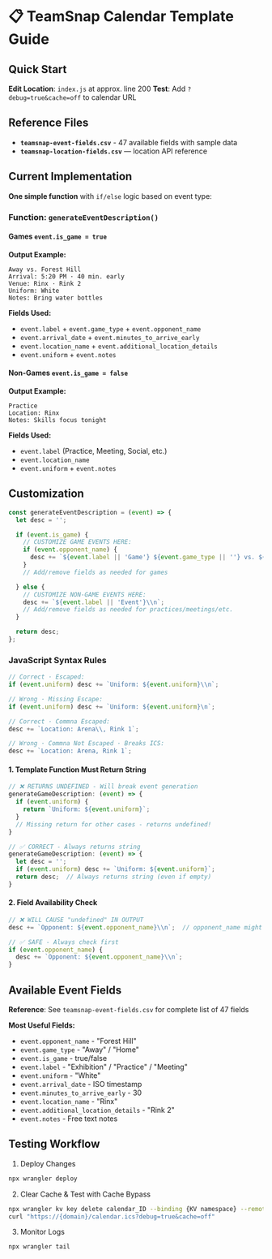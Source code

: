 # 📋 TeamSnap Calendar Template Guide

## Quick Start

**Edit Location**: `index.js` at approx. line 200
**Test**: Add `?debug=true&cache=off` to calendar URL

## Reference Files

- **`teamsnap-event-fields.csv`** - 47 available fields with sample data
- **`teamsnap-location-fields.csv`** — location API reference

## Current Implementation

**One simple function** with `if/else` logic based on event type:

### **Function**: `generateEventDescription()`

#### **Games** `event.is_game = true`

**Output Example:**
```
Away vs. Forest Hill
Arrival: 5:20 PM · 40 min. early
Venue: Rinx · Rink 2
Uniform: White
Notes: Bring water bottles
```

**Fields Used:**
- `event.label` + `event.game_type` + `event.opponent_name`
- `event.arrival_date` + `event.minutes_to_arrive_early`
- `event.location_name` + `event.additional_location_details`
- `event.uniform` + `event.notes`

#### **Non-Games** `event.is_game = false`
**Output Example:**
```
Practice
Location: Rinx
Notes: Skills focus tonight
```

**Fields Used:**
- `event.label` (Practice, Meeting, Social, etc.)
- `event.location_name`
- `event.uniform` + `event.notes`

## Customization

```javascript
const generateEventDescription = (event) => {
  let desc = '';

  if (event.is_game) {
    // CUSTOMIZE GAME EVENTS HERE:
    if (event.opponent_name) {
      desc += `${event.label || 'Game'} ${event.game_type || ''} vs. ${event.opponent_name}\\n`;
    }
    // Add/remove fields as needed for games

  } else {
    // CUSTOMIZE NON-GAME EVENTS HERE:
    desc += `${event.label || 'Event'}\\n`;
    // Add/remove fields as needed for practices/meetings/etc.
  }

  return desc;
};
```

### **JavaScript Syntax Rules**
```javascript
// Correct · Escaped:
if (event.uniform) desc += `Uniform: ${event.uniform}\\n`;

// Wrong · Missing Escape:
if (event.uniform) desc += `Uniform: ${event.uniform}\n`;

// Correct · Commna Escaped:
desc += `Location: Arena\\, Rink 1`;

// Wrong · Commna Not Escaped · Breaks ICS:
desc += `Location: Arena, Rink 1`;
```

#### **1. Template Function Must Return String**
```javascript
// ❌ RETURNS UNDEFINED - Will break event generation
generateGameDescription: (event) => {
  if (event.uniform) {
    return `Uniform: ${event.uniform}`;
  }
  // Missing return for other cases - returns undefined!
}

// ✅ CORRECT - Always returns string
generateGameDescription: (event) => {
  let desc = '';
  if (event.uniform) desc += `Uniform: ${event.uniform}`;
  return desc;  // Always returns string (even if empty)
}
```

#### **2. Field Availability Check**
```javascript
// ❌ WILL CAUSE "undefined" IN OUTPUT
desc += `Opponent: ${event.opponent_name}\\n`;  // opponent_name might be null

// ✅ SAFE - Always check first
if (event.opponent_name) {
  desc += `Opponent: ${event.opponent_name}\\n`;
}
```

## **Available Event Fields**

**Reference**: See `teamsnap-event-fields.csv` for complete list of 47 fields

**Most Useful Fields:**
- `event.opponent_name` - "Forest Hill"
- `event.game_type` - "Away" / "Home"
- `event.is_game` - true/false
- `event.label` - "Exhibition" / "Practice" / "Meeting"
- `event.uniform` - "White"
- `event.arrival_date` - ISO timestamp
- `event.minutes_to_arrive_early` - 30
- `event.location_name` - "Rinx"
- `event.additional_location_details` - "Rink 2"
- `event.notes` - Free text notes

## **Testing Workflow**

1. Deploy Changes
```bash
npx wrangler deploy
```

2. Clear Cache & Test with Cache Bypass
```bash
npx wrangler kv key delete calendar_ID --binding {KV namespace} --remote
curl "https://{domain}/calendar.ics?debug=true&cache=off"
```

3. Monitor Logs
```bash
npx wrangler tail
```
